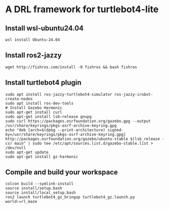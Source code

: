 # A DRL framework for turtlebot4-lite
## Install wsl-ubuntu24.04
```
wsl install Ubuntu-24.04
```
## Install ros2-jazzy
```
wget http://fishros.com/install -O fishros && bash fishros
```
## Install turtlebot4 plugin
```
sudo apt install ros-jazzy-turtlebot4-simulator ros-jazzy-irobot-create-nodes
sudo apt install ros-dev-tools
# Install Gazebo Harmonic
sudo apt-get install curl
sudo apt-get install lsb-release gnupg
sudo curl https://packages.osrfoundation.org/gazebo.gpg --output /usr/share/keyrings/pkgs-osrf-archive-keyring.gpg
echo "deb [arch=$(dpkg --print-architecture) signed-by=/usr/share/keyrings/pkgs-osrf-archive-keyring.gpg] http://packages.osrfoundation.org/gazebo/ubuntu-stable $(lsb_release -cs) main" | sudo tee /etc/apt/sources.list.d/gazebo-stable.list > /dev/null
sudo apt-get update
sudo apt-get install gz-harmonic
```
## Compile and build your workspace
```
colcon build --symlink-install
source install/setup.bash
source install/local_setup.bash
ros2 launch turtlebot4_gz_bringup turtlebot4_gz.launch.py world:=rl_maze
```
